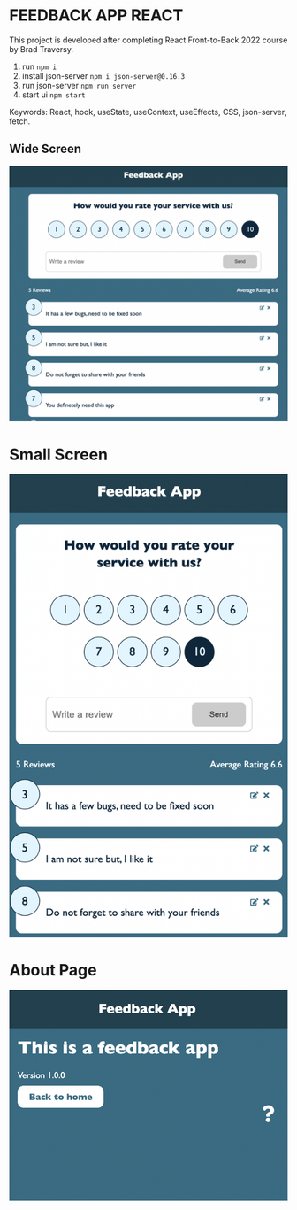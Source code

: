 # FEEDBACK APP REACT

This project is developed after completing React Front-to-Back 2022 course by Brad Traversy.


1. run `npm i`
2. install json-server `npm i json-server@0.16.3`
3. run json-server `npm run server`
4. start ui `npm start`

Keywords: React, hook, useState, useContext, useEffects, CSS, json-server, fetch.


## Wide Screen

![](./img/1.png)

# Small Screen

![](./img/2.png)

# About Page

![](./img/3.png)